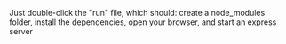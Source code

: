 Just double-click the "run" file, which should: create a node_modules folder, install the dependencies, open your browser, and start an express server
